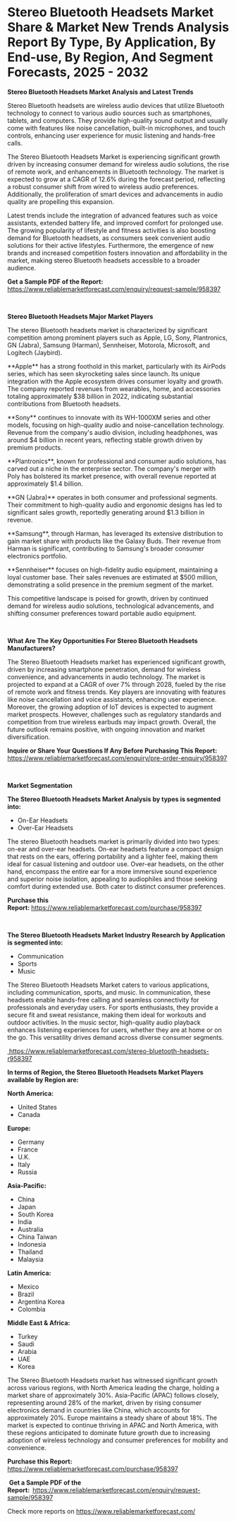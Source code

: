 <p><h1>Stereo Bluetooth Headsets Market Share & Market New Trends Analysis Report By Type, By Application, By End-use, By Region, And Segment Forecasts, 2025 - 2032</h1></p><p><strong>Stereo Bluetooth Headsets Market Analysis and Latest Trends</strong></p>
<p><p>Stereo Bluetooth headsets are wireless audio devices that utilize Bluetooth technology to connect to various audio sources such as smartphones, tablets, and computers. They provide high-quality sound output and usually come with features like noise cancellation, built-in microphones, and touch controls, enhancing user experience for music listening and hands-free calls.</p><p>The Stereo Bluetooth Headsets Market is experiencing significant growth driven by increasing consumer demand for wireless audio solutions, the rise of remote work, and enhancements in Bluetooth technology. The market is expected to grow at a CAGR of 12.6% during the forecast period, reflecting a robust consumer shift from wired to wireless audio preferences. Additionally, the proliferation of smart devices and advancements in audio quality are propelling this expansion. </p><p>Latest trends include the integration of advanced features such as voice assistants, extended battery life, and improved comfort for prolonged use. The growing popularity of lifestyle and fitness activities is also boosting demand for Bluetooth headsets, as consumers seek convenient audio solutions for their active lifestyles. Furthermore, the emergence of new brands and increased competition fosters innovation and affordability in the market, making stereo Bluetooth headsets accessible to a broader audience.</p></p>
<p><strong>Get a Sample PDF of the Report:&nbsp;</strong> <a href="https://www.reliablemarketforecast.com/enquiry/request-sample/958397?utm_campaign=3539&utm_medium=2&utm_source=Github&utm_content=ia&utm_term=21032025&utm_id=stereo-bluetooth-headsets">https://www.reliablemarketforecast.com/enquiry/request-sample/958397</a></p>
<p>&nbsp;</p>
<p><strong>Stereo Bluetooth Headsets Major Market Players</strong></p>
<p><p>The stereo Bluetooth headsets market is characterized by significant competition among prominent players such as Apple, LG, Sony, Plantronics, GN (Jabra), Samsung (Harman), Sennheiser, Motorola, Microsoft, and Logitech (Jaybird). </p><p>**Apple** has a strong foothold in this market, particularly with its AirPods series, which has seen skyrocketing sales since launch. Its unique integration with the Apple ecosystem drives consumer loyalty and growth. The company reported revenues from wearables, home, and accessories totaling approximately $38 billion in 2022, indicating substantial contributions from Bluetooth headsets.</p><p>**Sony** continues to innovate with its WH-1000XM series and other models, focusing on high-quality audio and noise-cancellation technology. Revenue from the company's audio division, including headphones, was around $4 billion in recent years, reflecting stable growth driven by premium products.</p><p>**Plantronics**, known for professional and consumer audio solutions, has carved out a niche in the enterprise sector. The company's merger with Poly has bolstered its market presence, with overall revenue reported at approximately $1.4 billion.</p><p>**GN (Jabra)** operates in both consumer and professional segments. Their commitment to high-quality audio and ergonomic designs has led to significant sales growth, reportedly generating around $1.3 billion in revenue.</p><p>**Samsung**, through Harman, has leveraged its extensive distribution to gain market share with products like the Galaxy Buds. Their revenue from Harman is significant, contributing to Samsung's broader consumer electronics portfolio.</p><p>**Sennheiser** focuses on high-fidelity audio equipment, maintaining a loyal customer base. Their sales revenues are estimated at $500 million, demonstrating a solid presence in the premium segment of the market.</p><p>This competitive landscape is poised for growth, driven by continued demand for wireless audio solutions, technological advancements, and shifting consumer preferences toward portable audio equipment.</p></p>
<p>&nbsp;</p>
<p><strong>What Are The Key Opportunities For Stereo Bluetooth Headsets Manufacturers?</strong></p>
<p><p>The Stereo Bluetooth Headsets market has experienced significant growth, driven by increasing smartphone penetration, demand for wireless convenience, and advancements in audio technology. The market is projected to expand at a CAGR of over 7% through 2028, fueled by the rise of remote work and fitness trends. Key players are innovating with features like noise cancellation and voice assistants, enhancing user experience. Moreover, the growing adoption of IoT devices is expected to augment market prospects. However, challenges such as regulatory standards and competition from true wireless earbuds may impact growth. Overall, the future outlook remains positive, with ongoing innovation and market diversification.</p></p>
<p><strong>Inquire or Share Your Questions If Any Before Purchasing This Report:</strong> <a href="https://www.reliablemarketforecast.com/enquiry/pre-order-enquiry/958397?utm_campaign=3539&utm_medium=2&utm_source=Github&utm_content=ia&utm_term=21032025&utm_id=stereo-bluetooth-headsets">https://www.reliablemarketforecast.com/enquiry/pre-order-enquiry/958397</a></p>
<p>&nbsp;</p>
<p><strong>Market Segmentation</strong></p>
<p><strong>The Stereo Bluetooth Headsets Market Analysis by types is segmented into:</strong></p>
<p><ul><li>On-Ear Headsets</li><li>Over-Ear Headsets</li></ul></p>
<p><p>The stereo Bluetooth headsets market is primarily divided into two types: on-ear and over-ear headsets. On-ear headsets feature a compact design that rests on the ears, offering portability and a lighter feel, making them ideal for casual listening and outdoor use. Over-ear headsets, on the other hand, encompass the entire ear for a more immersive sound experience and superior noise isolation, appealing to audiophiles and those seeking comfort during extended use. Both cater to distinct consumer preferences.</p></p>
<p><strong>Purchase this Report:&nbsp;</strong><a href="https://www.reliablemarketforecast.com/purchase/958397?utm_campaign=3539&utm_medium=2&utm_source=Github&utm_content=ia&utm_term=21032025&utm_id=stereo-bluetooth-headsets">https://www.reliablemarketforecast.com/purchase/958397</a></p>
<p>&nbsp;</p>
<p><strong>The Stereo Bluetooth Headsets Market Industry Research by Application is segmented into:</strong></p>
<p><ul><li>Communication</li><li>Sports</li><li>Music</li></ul></p>
<p><p>The Stereo Bluetooth Headsets Market caters to various applications, including communication, sports, and music. In communication, these headsets enable hands-free calling and seamless connectivity for professionals and everyday users. For sports enthusiasts, they provide a secure fit and sweat resistance, making them ideal for workouts and outdoor activities. In the music sector, high-quality audio playback enhances listening experiences for users, whether they are at home or on the go. This versatility drives demand across diverse consumer segments.</p></p>
<p><a href="https://www.reliablemarketforecast.com/stereo-bluetooth-headsets-r958397?utm_campaign=3539&utm_medium=2&utm_source=Github&utm_content=ia&utm_term=21032025&utm_id=stereo-bluetooth-headsets">&nbsp;https://www.reliablemarketforecast.com/stereo-bluetooth-headsets-r958397</a></p>
<p><strong>In terms of Region, the Stereo Bluetooth Headsets Market Players available by Region are:</strong></p>
<p>
    <p> <strong> North America: </strong>
        <ul>
            <li>United States</li>
            <li>Canada</li>
        </ul>
        </p> 
    <p> <strong> Europe: </strong>
        <ul>
            <li>Germany</li>
            <li>France</li>
            <li>U.K.</li>
            <li>Italy</li>
            <li>Russia</li>
        </ul>
        </p> 
    <p> <strong> Asia-Pacific: </strong>
        <ul>
            <li>China</li>
            <li>Japan</li>
            <li>South Korea</li>
            <li>India</li>
            <li>Australia</li>
            <li>China Taiwan</li>
            <li>Indonesia</li>
            <li>Thailand</li>
            <li>Malaysia</li>
        </ul>
        </p> 
    <p> <strong> Latin America: </strong>
        <ul>
            <li>Mexico</li>
            <li>Brazil</li>
            <li>Argentina Korea</li>
            <li>Colombia</li>
        </ul>
        </p> 
    <p> <strong> Middle East & Africa: </strong>
        <ul>
            <li>Turkey</li>
            <li>Saudi</li>
            <li>Arabia</li>
            <li>UAE</li>
            <li>Korea</li>
        </ul>
    </p>
    </p>
<p><p>The Stereo Bluetooth Headsets market has witnessed significant growth across various regions, with North America leading the charge, holding a market share of approximately 30%. Asia-Pacific (APAC) follows closely, representing around 28% of the market, driven by rising consumer electronics demand in countries like China, which accounts for approximately 20%. Europe maintains a steady share of about 18%. The market is expected to continue thriving in APAC and North America, with these regions anticipated to dominate future growth due to increasing adoption of wireless technology and consumer preferences for mobility and convenience.</p></p>
<p><strong>Purchase this Report: </strong><a href="https://www.reliablemarketforecast.com/purchase/958397?utm_campaign=3539&utm_medium=2&utm_source=Github&utm_content=ia&utm_term=21032025&utm_id=stereo-bluetooth-headsets">https://www.reliablemarketforecast.com/purchase/958397</a></p>
<p>&nbsp;<strong>Get a Sample PDF of the Report:&nbsp;&nbsp;</strong><a href="https://www.reliablemarketforecast.com/enquiry/request-sample/958397?utm_campaign=3539&utm_medium=2&utm_source=Github&utm_content=ia&utm_term=21032025&utm_id=stereo-bluetooth-headsets">https://www.reliablemarketforecast.com/enquiry/request-sample/958397</a></p>
<p><strong></strong></p>
<p>Check more reports on <a href="https://www.reliablemarketforecast.com/?utm_campaign=3539&utm_medium=2&utm_source=Github&utm_content=ia&utm_term=21032025&utm_id=stereo-bluetooth-headsets">https://www.reliablemarketforecast.com/</a></p>
